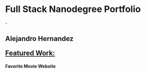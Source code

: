 <p><h1> Full Stack Nanodegree Portfolio </h1> - <h2>Alejandro Hernandez</p>

<p><strong><u>Featured Work:</u></strong>
<br>
<h4> Favorite Movie Website </h4></p>
